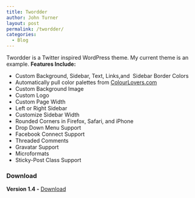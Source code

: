 ```yaml
---
title: Twordder
author: John Turner
layout: post
permalink: /twordder/
categories:
  - Blog
---
```

Twordder is a Twitter inspired WordPress theme. My current theme is an example. **Features Include:**

  * Custom Background, Sidebar, Text, Links,and  Sidebar Border Colors
  * Automatically pull color palettes from [ColourLovers.com][1]
  * Custom Background Image
  * Custom Logo
  * Custom Page Width
  * Left or Right Sidebar
  * Customize Sidebar Width
  * Rounded Corners in Firefox, Safari, and iPhone
  * Drop Down Menu Support
  * Facebook Connect Support
  * Threaded Comments
  * Gravatar Support
  * Microformats
  * Sticky-Post Class Support

### Download

**Version 1.4 -** [Download][2]

 [1]: http://colourlovers.com
 [2]: http://wordpress.org/extend/themes/twordder
